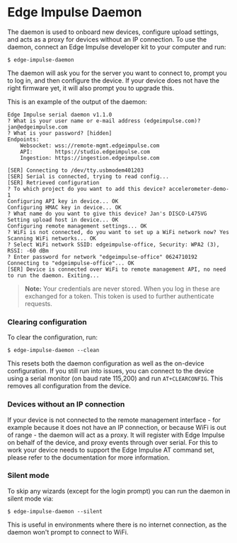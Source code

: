 # Edge Impulse Daemon

The daemon is used to onboard new devices, configure upload settings, and acts as a proxy for devices without an IP connection. To use the daemon, connect an Edge Impulse developer kit to your computer and run:

```
$ edge-impulse-daemon
```

The daemon will ask you for the server you want to connect to, prompt you to log in, and then configure the device. If your device does not have the right firmware yet, it will also prompt you to upgrade this.

This is an example of the output of the daemon:

```
Edge Impulse serial daemon v1.1.0
? What is your user name or e-mail address (edgeimpulse.com)? jan@edgeimpulse.com
? What is your password? [hidden]
Endpoints:
    Websocket: wss://remote-mgmt.edgeimpulse.com
    API:       https://studio.edgeimpulse.com
    Ingestion: https://ingestion.edgeimpulse.com

[SER] Connecting to /dev/tty.usbmodem401203
[SER] Serial is connected, trying to read config...
[SER] Retrieved configuration
? To which project do you want to add this device? accelerometer-demo-1
Configuring API key in device... OK
Configuring HMAC key in device... OK
? What name do you want to give this device? Jan's DISCO-L475VG
Setting upload host in device... OK
Configuring remote management settings... OK
? WiFi is not connected, do you want to set up a WiFi network now? Yes
Scanning WiFi networks... OK
? Select WiFi network SSID: edgeimpulse-office, Security: WPA2 (3), RSSI: -60 dBm
? Enter password for network "edgeimpulse-office" 0624710192
Connecting to "edgeimpulse-office"... OK
[SER] Device is connected over WiFi to remote management API, no need to run the daemon. Exiting...
```

> **Note:** Your credentials are never stored. When you log in these are exchanged for a token. This token is used to further authenticate requests.

### Clearing configuration

To clear the configuration, run:

```
$ edge-impulse-daemon --clean
```

This resets both the daemon configuration as well as the on-device configuration. If you still run into issues, you can connect to the device using a serial monitor (on baud rate 115,200) and run `AT+CLEARCONFIG`. This removes all configuration from the device.

### Devices without an IP connection

If your device is not connected to the remote management interface - for example because it does not have an IP connection, or because WiFi is out of range - the daemon will act as a proxy. It will register with Edge Impulse on behalf of the device, and proxy events through over serial. For this to work your device needs to support the Edge Impulse AT command set, please refer to the documentation for more information.

### Silent mode

To skip any wizards (except for the login prompt) you can run the daemon in silent mode via:

```
$ edge-impulse-daemon --silent
```

This is useful in environments where there is no internet connection, as the daemon won't prompt to connect to WiFi.
